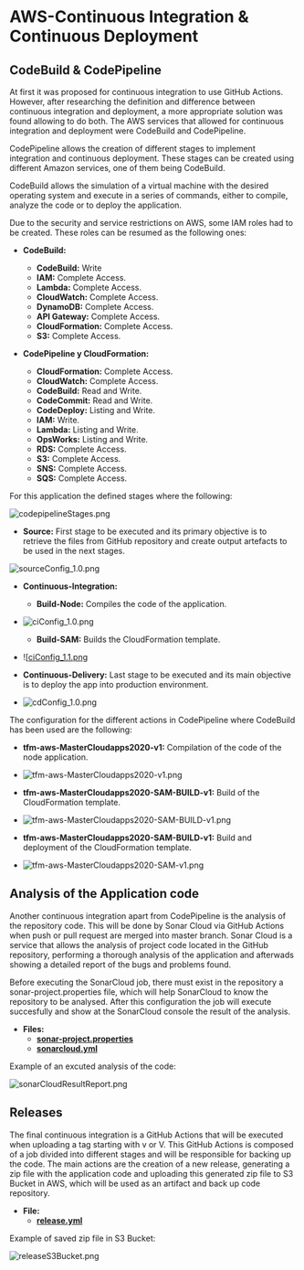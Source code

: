 # AWS-Continuous Integration & Continuous Deployment

## CodeBuild & CodePipeline

At first it was proposed for continuous integration to use GitHub Actions. However, after researching the definition and difference between continuous integration and deployment, a more appropriate solution was found allowing to do both. The AWS services that allowed for continuous integration and deployment were CodeBuild and CodePipeline. 

CodePipeline allows the creation of different stages to implement integration and continuous deployment. These stages can be created using different Amazon services, one of them being CodeBuild. 

CodeBuild allows the simulation of a virtual machine with the desired operating system and execute in a series of commands, either to compile, analyze the code or to deploy the application.

Due to the security and service restrictions on AWS, some IAM roles had to be created. These roles can be resumed as the following ones:

* **CodeBuild:**
    - **CodeBuild:** Write
    - **IAM:** Complete Access.
    - **Lambda:** Complete Access.
    - **CloudWatch:** Complete Access.
    - **DynamoDB:** Complete Access.
    - **API Gateway:** Complete Access.
    - **CloudFormation:** Complete Access.
    - **S3:** Complete Access.

* **CodePipeline y CloudFormation:**
    - **CloudFormation:** Complete Access.
    - **CloudWatch:** Complete Access.
    - **CodeBuild:** Read and Write.
    - **CodeCommit:** Read and Write.
    - **CodeDeploy:** Listing and Write.
    - **IAM:** Write.
    - **Lambda:** Listing and Write.
    - **OpsWorks:** Listing and Write.
    - **RDS:** Complete Access.
    - **S3:** Complete Access.
    - **SNS:** Complete Access.
    - **SQS:** Complete Access.

For this application the defined stages where the following:

![codepipelineStages.png](https://github.com/Gabriel-Acevedo/tfm-aws/blob/master/documentation/images/ci_cd/codepipelineStages.png)


* **Source:** First stage to be executed and its primary objective is to retrieve the files from GitHub repository and create output artefacts to be used in the next stages.

![sourceConfig_1.0.png](https://github.com/Gabriel-Acevedo/tfm-aws/blob/master/documentation/images/ci_cd/sourceConfig_1.0.png)

* **Continuous-Integration:** 

    - **Build-Node:** Compiles the code of the application.

- ![ciConfig_1.0.png](https://github.com/Gabriel-Acevedo/tfm-aws/blob/master/documentation/images/ci_cd/ciConfig_1.0.png)

    - **Build-SAM:** Builds the CloudFormation template.

- ![[ciConfig_1.1.png](https://github.com/Gabriel-Acevedo/tfm-aws/blob/master/documentation/images/ci_cd/ciConfig_1.1.png)


* **Continuous-Delivery:** Last stage to be executed and its main objective is to deploy the app into production environment.

- ![cdConfig_1.0.png](https://github.com/Gabriel-Acevedo/tfm-aws/blob/master/documentation/images/ci_cd/cdConfig_1.0.png)


The configuration for the different actions in CodePipeline where CodeBuild has been used are the following:


* **tfm-aws-MasterCloudapps2020-v1:** Compilation of the code of the node application.

- ![tfm-aws-MasterCloudapps2020-v1.png](https://github.com/Gabriel-Acevedo/tfm-aws/blob/master/documentation/images/ci_cd/tfm-aws-MasterCloudapps2020-v1.png)


* **tfm-aws-MasterCloudapps2020-SAM-BUILD-v1:** Build of the CloudFormation template.

- ![tfm-aws-MasterCloudapps2020-SAM-BUILD-v1.png](https://github.com/Gabriel-Acevedo/tfm-aws/blob/master/documentation/images/ci_cd/tfm-aws-MasterCloudapps2020-SAM-BUILD-v1.png)


* **tfm-aws-MasterCloudapps2020-SAM-BUILD-v1:**  Build and deployment of the CloudFormation template.

- ![tfm-aws-MasterCloudapps2020-SAM-v1.png](https://github.com/Gabriel-Acevedo/tfm-aws/blob/master/documentation/images/ci_cd/tfm-aws-MasterCloudapps2020-SAM-v1.png)


## Analysis of the Application code

Another continuous integration apart from CodePipeline is the analysis of the repository code. This will be done by Sonar Cloud via GitHub Actions when push or pull request are merged into master branch. Sonar Cloud is a service that allows the analysis of project code located in the GitHub repository, performing a thorough analysis of the application and afterwads showing a detailed report of the bugs and problems found.

Before executing the SonarCloud job, there must exist in the repository a sonar-project.properties file, which will help SonarCloud to know the repository to be analysed. After this configuration the job will execute succesfully and show at the SonarCloud console the result of the analysis.

* **Files:**
    - **[sonar-project.properties](https://github.com/Gabriel-Acevedo/tfm-aws/blob/master/sonar-project.properties)**
    - **[sonarcloud.yml](https://github.com/Gabriel-Acevedo/tfm-aws/blob/master/.github/workflows/sonarcloud.yml)**

Example of an excuted analysis of the code:

![sonarCloudResultReport.png](../images/ci_cd/sonarCloudResultReport.png)


## Releases

The final continuous integration is a GitHub Actions that will be executed when uploading a tag starting with v or V. This GitHub Actions is composed of a job divided into different stages and will be responsible for backing up the code. The main actions are the creation of a new release, generating a zip file with the application code and uploading this generated zip file to S3 Bucket in AWS, which will be used as an artifact and back up code repository.

* **File:**
    - **[release.yml](https://github.com/Gabriel-Acevedo/tfm-aws/blob/master/.github/workflows/release.yml)**

Example of saved zip file in S3 Bucket:

![releaseS3Bucket.png](../images/ci_cd/releaseS3Bucket.png)